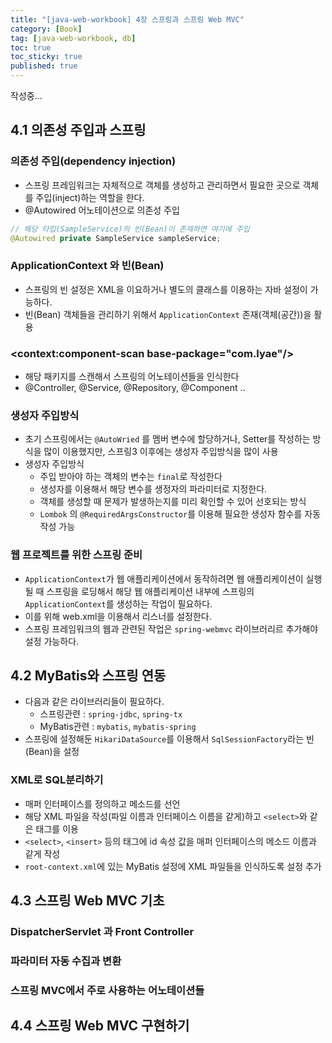 ```yaml
---
title: "[java-web-workbook] 4장 스프링과 스프링 Web MVC"
category: [Book]
tag: [java-web-workbook, db]
toc: true
toc_sticky: true
published: true
---
```

작성중...

## 4.1 의존성 주입과 스프링

### 의존성 주입(dependency injection)

- 스프링 프레임워크는 자체적으로 객체를 생성하고 관리하면서 필요한 곳으로 객체를 주입(inject)하는 역할을 한다.
- @Autowired 어노테이션으로 의존성 주입 

```java
// 해당 타입(SampleService)의 빈(Bean)이 존재하면 여기에 주입
@Autowired private SampleService sampleService;
```
    
### ApplicationContext 와 빈(Bean)

- 스프링의 빈 설정은 XML을 이요하거나 별도의 클래스를 이용하는 자바 설정이 가능하다.
- 빈(Bean) 객체들을 관리하기 위해서 `ApplicationContext` 존재(객체(공간))을 활용

### <context:component-scan base-package="com.lyae"/>

- 해당 패키지를 스캔해서 스프링의 어노테이션들을 인식한다
- @Controller, @Service, @Repository, @Component ..

### 생성자 주입방식

- 초기 스프링에서는 `@AutoWried` 를 멤버 변수에 할당하거나, Setter를 작성하는 방식을 많이 이용했지만, 스프링3 이후에는 생성자 주입방식을 많이 사용
- 생성자 주입방식
    - 주입 받아야 하는 객체의 변수는 `final`로 작성한다
    - 생성자를 이용해서 해당 변수를 생정자의 파라미터로 지정한다.
    - 객체를 생성할 때 문제가 발생하는지를 미리 확인할 수 있어 선호되는 방식
    - `Lombok` 의 `@RequiredArgsConstructor`를 이용해 필요한 생성자 함수를 자동 작성 가능

### 웹 프로젝트를 위한 스프링 준비

- `ApplicationContext`가 웹 애플리케이션에서 동작하려면 웹 애플리케이션이 실행될 때 스프링을 로딩해서 해당 웹 애플리케이션 내부에 스프링의 `ApplicationContext`를 생성하는 작업이 필요하다. 
- 이를 위해 web.xml을 이용해서 리스너를 설정한다.
- 스프링 프레임워크의 웹과 관련된 작업은 `spring-webmvc` 라이브러리르 추가해야 설정 가능하다.

## 4.2 MyBatis와 스프링 연동

- 다음과 같은 라이브러리들이 필요하다.
    - 스프링관련 : `spring-jdbc`, `spring-tx`
    - MyBatis관련 : `mybatis`, `mybatis-spring`
- 스프링에 설정해둔 `HikariDataSource`를 이용해서 `SqlSessionFactory`라는 빈(Bean)을 설정

### XML로 SQL분리하기

- 매퍼 인터페이스를 정의하고 메소드를 선언
- 해당 XML 파일을 작성(파일 이름과 인터페이스 이름을 같게)하고 `<select>`와 같은 태그를 이용
- `<select>`, `<insert>` 등의 태그에 id 속성 값을 매퍼 인터페이스의 메소드 이름과 같게 작성
- `root-context.xml`에 있는 MyBatis 설정에 XML 파일들을 인식하도록 설정 추가

## 4.3 스프링 Web MVC 기초

### DispatcherServlet 과 Front Controller

### 파라미터 자동 수집과 변환

### 스프링 MVC에서 주로 사용하는 어노테이션들

## 4.4 스프링 Web MVC 구현하기



